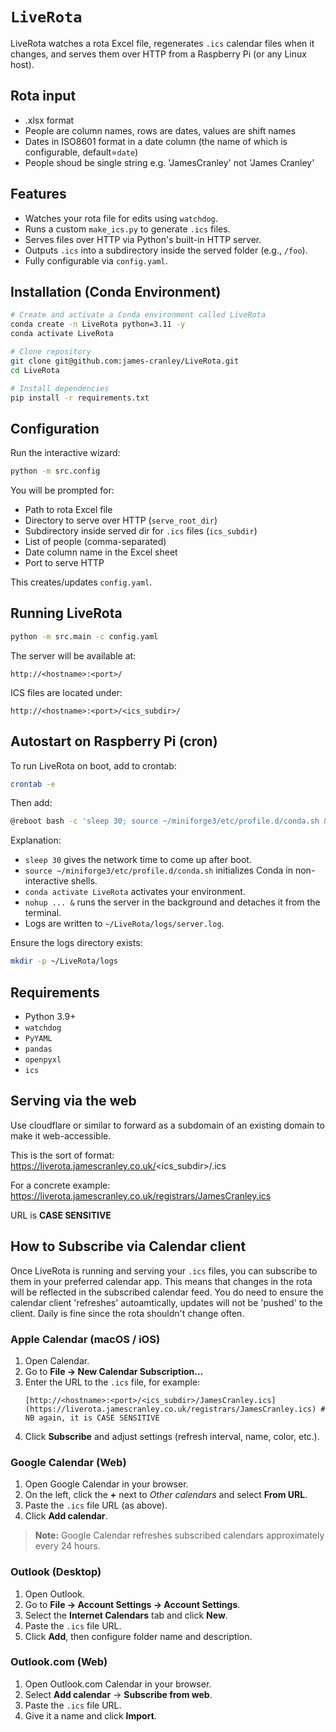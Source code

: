 # `LiveRota`

LiveRota watches a rota Excel file, regenerates `.ics` calendar files when it changes, and serves them over HTTP from a Raspberry Pi (or any Linux host).

## Rota input
- .xlsx format
- People are column names, rows are dates, values are shift names
- Dates in ISO8601 format in a date column (the name of which is configurable, default=`date`)
- People shoud be single string e.g. 'JamesCranley' not 'James Cranley'

## Features
- Watches your rota file for edits using `watchdog`.
- Runs a custom `make_ics.py` to generate `.ics` files.
- Serves files over HTTP via Python's built-in HTTP server.
- Outputs `.ics` into a subdirectory inside the served folder (e.g., `/foo`).
- Fully configurable via `config.yaml`.

## Installation (Conda Environment)
```bash
# Create and activate a Conda environment called LiveRota
conda create -n LiveRota python=3.11 -y
conda activate LiveRota

# Clone repository
git clone git@github.com:james-cranley/LiveRota.git
cd LiveRota

# Install dependencies
pip install -r requirements.txt
```

## Configuration
Run the interactive wizard:
```bash
python -m src.config
```
You will be prompted for:
- Path to rota Excel file
- Directory to serve over HTTP (`serve_root_dir`)
- Subdirectory inside served dir for `.ics` files (`ics_subdir`)
- List of people (comma-separated)
- Date column name in the Excel sheet
- Port to serve HTTP

This creates/updates `config.yaml`.

## Running LiveRota
```bash
python -m src.main -c config.yaml
```

The server will be available at:
```
http://<hostname>:<port>/
```
ICS files are located under:
```
http://<hostname>:<port>/<ics_subdir>/
```

## Autostart on Raspberry Pi (cron)
To run LiveRota on boot, add to crontab:
```bash
crontab -e
```
Then add:
```bash
@reboot bash -c 'sleep 30; source ~/miniforge3/etc/profile.d/conda.sh && conda activate LiveRota && cd ~/LiveRota && nohup python -m src.main -c config.yaml > ~/LiveRota/logs/server.log 2>&1 &'
```
Explanation:
- `sleep 30` gives the network time to come up after boot.
- `source ~/miniforge3/etc/profile.d/conda.sh` initializes Conda in non-interactive shells.
- `conda activate LiveRota` activates your environment.
- `nohup ... &` runs the server in the background and detaches it from the terminal.
- Logs are written to `~/LiveRota/logs/server.log`.

Ensure the logs directory exists:
```bash
mkdir -p ~/LiveRota/logs
```

## Requirements
- Python 3.9+
- `watchdog`
- `PyYAML`
- `pandas`
- `openpyxl`
- `ics`

## Serving via the web
Use cloudflare or similar to forward <port> as a subdomain of an existing domain to make it web-accessible.

This is the sort of format:
https://liverota.jamescranley.co.uk/<ics_subdir>/<person>.ics

For a concrete example:
https://liverota.jamescranley.co.uk/registrars/JamesCranley.ics

 URL is **CASE SENSITIVE**

## How to Subscribe via Calendar client

Once LiveRota is running and serving your `.ics` files, you can subscribe to them in your preferred calendar app.
This means that changes in the rota will be reflected in the subscribed calendar feed.
You do need to ensure the calendar client 'refreshes' autoamtically, updates will not be 'pushed' to the client. Daily is fine since the rota shouldn't change often.

### Apple Calendar (macOS / iOS)
1. Open Calendar.
2. Go to **File → New Calendar Subscription...**
3. Enter the URL to the `.ics` file, for example:
   ```
   [http://<hostname>:<port>/<ics_subdir>/JamesCranley.ics](https://liverota.jamescranley.co.uk/registrars/JamesCranley.ics) # NB again, it is CASE SENSITIVE
   ```
4. Click **Subscribe** and adjust settings (refresh interval, name, color, etc.).

### Google Calendar (Web)
1. Open Google Calendar in your browser.
2. On the left, click the **+** next to *Other calendars* and select **From URL**.
3. Paste the `.ics` file URL (as above).
4. Click **Add calendar**.

> **Note:** Google Calendar refreshes subscribed calendars approximately every 24 hours.

### Outlook (Desktop)
1. Open Outlook.
2. Go to **File → Account Settings → Account Settings**.
3. Select the **Internet Calendars** tab and click **New**.
4. Paste the `.ics` file URL.
5. Click **Add**, then configure folder name and description.

### Outlook.com (Web)
1. Open Outlook.com Calendar in your browser.
2. Select **Add calendar** → **Subscribe from web**.
3. Paste the `.ics` file URL.
4. Give it a name and click **Import**.
